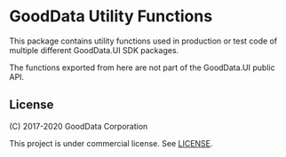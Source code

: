 # GoodData Utility Functions

This package contains utility functions used in production or test code of multiple different GoodData.UI SDK packages.

The functions exported from here are not part of the GoodData.UI public API.

## License

(C) 2017-2020 GoodData Corporation

This project is under commercial license. See [LICENSE](LICENSE).
